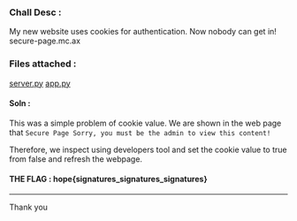 ### Chall Desc : 
My new website uses cookies for authentication. Now nobody can get in! secure-page.mc.ax

### Files attached : 
[server.py](server.py)
[app.py](Ap.py)

#### Soln : 
This was a simple problem of cookie value.
We are shown in the web page that `Secure Page
Sorry, you must be the admin to view this content!`

Therefore, we inspect using developers tool and set the cookie value to true from false and refresh the webpage.

#### THE FLAG : hope{signatures_signatures_signatures}

---

Thank you
